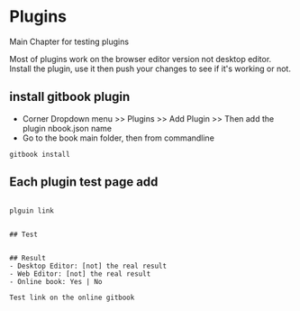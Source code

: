 # Plugins

Main Chapter for testing plugins

Most of plugins work on the browser editor version not desktop editor. Install the plugin, use it then push your changes to see if it's working or not.


## install gitbook plugin 

- Corner Dropdown menu >> Plugins >> Add Plugin >> Then add the plugin nbook.json name
- Go to the book main folder, then from commandline 
```
gitbook install 
```



## Each plugin test page add 


```

plguin link


## Test


## Result
- Desktop Editor: [not] the real result 
- Web Editor: [not] the real result 
- Online book: Yes | No

Test link on the online gitbook 
```